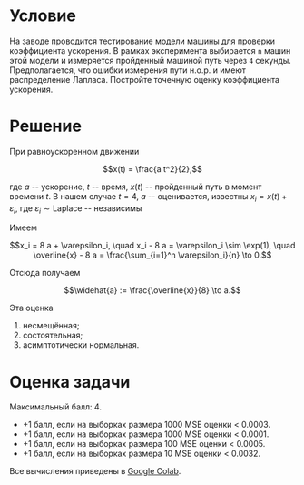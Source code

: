 # Условие

На заводе проводится тестирование модели машины для проверки коэффициента ускорения. 
В рамках эксперимента выбирается `n` машин этой модели 
и измеряется пройденный машиной путь через `4` секунды.
Предполагается, что ошибки измерения пути н.о.р.
и имеют распределение Лапласа.
Постройте точечную оценку коэффициента ускорения.

# Решение

При равноускоренном движении
```math
x(t) = \frac{a t^2}{2},
```
где $a$ -- ускорение, $t$ -- время, $x(t)$ -- пройденный путь в момент времени $t$.
В нашем случае $t = 4$, $a$ -- оценивается, известны $x_i = x(t) + \varepsilon_i$,
где $\varepsilon_i \sim \text{Laplace}$ -- независимы

Имеем
```math
x_i = 8 a + \varepsilon_i,
\quad x_i - 8 a = \varepsilon_i \sim \exp(1),
\quad \overline{x} - 8 a = \frac{\sum_{i=1}^n \varepsilon_i}{n} \to 0.
```
Отсюда получаем
```math
\widehat{a} := \frac{\overline{x}}{8} \to a.
```
Эта оценка
1. несмещённая;
2. состоятельная;
3. асимптотически нормальная.

# Оценка задачи

Максимальный балл: $4$.
* $+1$ балл, если на выборках размера $1000$ MSE оценки < $0.0003$.
* $+1$ балл, если на выборках размера $1000$ MSE оценки < $0.0001$.
* $+1$ балл, если на выборках размера $100$ MSE оценки < $0.0005$.
* $+1$ балл, если на выборках размера $10$ MSE оценки < $0.0032$.

Все вычисления приведены в [Google Colab](https://colab.research.google.com/drive/1jqwmFrulyknBkOmE0atUhk8W8emgIsyK?usp=sharing).
